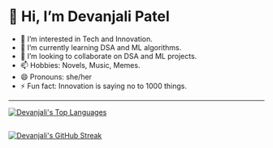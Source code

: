 # 👋 Hi, I’m Devanjali Patel

- 👀 I’m interested in Tech and Innovation.
- 🌱 I’m currently learning DSA and ML algorithms.
- 💞️ I’m looking to collaborate on DSA and ML projects.
- 📫 Hobbies: Novels, Music, Memes.
- 😄 Pronouns: she/her
- ⚡ Fun fact: Innovation is saying no to 1000 things.

---

[![Devanjali's Top Languages](https://github-readme-stats.vercel.app/api/top-langs/?username=devu-13here&theme=blue-green)](https://github.com/devu-13here/github-readme-stats)
##
[![Devanjali's GitHub Streak](https://github-readme-streak-stats.herokuapp.com/?user=devu-13here&theme=blue-green)](https://github.com/devu-13here/github-readme-streak-stats)
